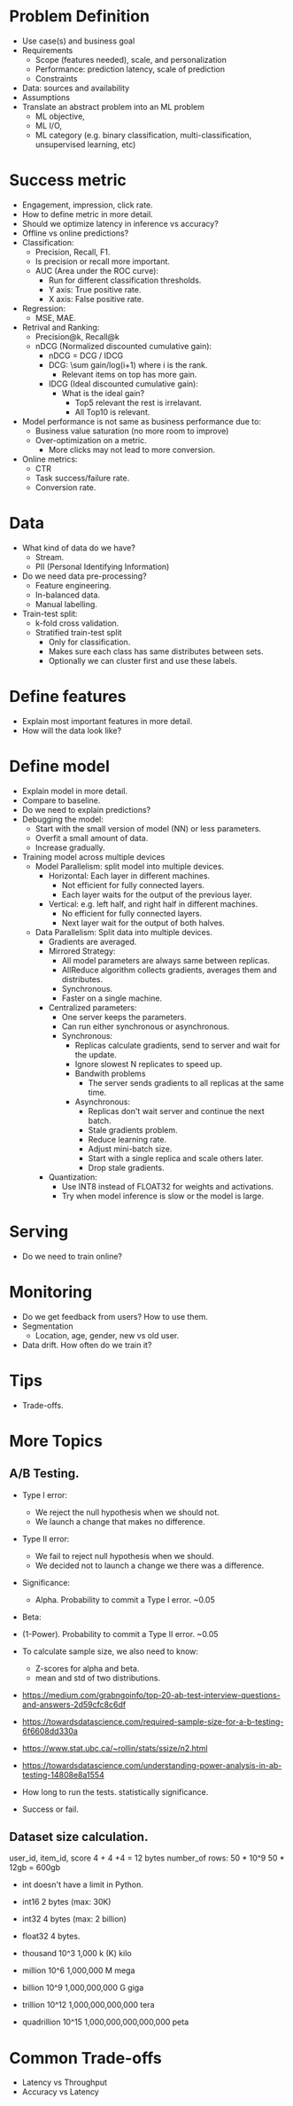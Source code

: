 # Problem Definition
- Use case(s) and business goal
- Requirements
  - Scope (features needed), scale, and personalization
  - Performance: prediction latency, scale of prediction
  - Constraints
- Data: sources and availability
- Assumptions
- Translate an abstract problem into an ML problem 
  - ML objective,
  - ML I/O,
  - ML category (e.g. binary classification, multi-classification, unsupervised learning, etc)
# Success metric
- Engagement, impression, click rate.
- How to define metric in more detail.
- Should we optimize latency in inference vs accuracy?
- Offline vs online predictions?
- Classification:
  - Precision, Recall, F1.
  - Is precision or recall more important.
  - AUC (Area under the ROC curve): 
    - Run for different classification thresholds.
    - Y axis: True positive rate.
    - X axis: False positive rate.
- Regression:
  - MSE, MAE.
- Retrival and Ranking:
  - Precision@k, Recall@k
  - nDCG (Normalized discounted cumulative gain):
    - nDCG = DCG / IDCG
    - DCG: \sum gain/log(i+1) where i is the rank. 
      - Relevant items on top has more gain.
    - IDCG (Ideal discounted cumulative gain):
      - What is the ideal gain? 
        - Top5 relevant the rest is irrelavant.
        - All Top10 is relevant.
- Model performance is not same as business performance due to:
  - Business value saturation (no more room to improve)
  - Over-optimization on a metric.
    - More clicks may not lead to more conversion.
- Online metrics:
  - CTR
  - Task success/failure rate.
  - Conversion rate.

# Data
- What kind of data do we have?
  - Stream.
  - PII (Personal Identifying Information)
- Do we need data pre-processing?
  - Feature engineering.
  - In-balanced data.
  - Manual labelling.
- Train-test split:
  - k-fold cross validation.
  - Stratified train-test split
    - Only for classification.
    - Makes sure each class has same distributes between sets.
    - Optionally we can cluster first and use these labels.

# Define features
- Explain most important features in more detail.
- How will the data look like?

# Define model
- Explain model in more detail.
- Compare to baseline.
- Do we need to explain predictions?
- Debugging the model:
  - Start with the small version of model (NN) or less parameters.
  - Overfit a small amount of data.
  - Increase gradually.
- Training model across multiple devices
  - Model Parallelism: split model into multiple devices.
    - Horizontal: Each layer in different machines.
      - Not efficient for fully connected layers.
      - Each layer waits for the output of the previous layer.
    - Vertical: e.g. left half, and right half in different machines.
      - No efficient for fully connected layers.
      - Next layer wait for the output of both halves.
  - Data Parallelism: Split data into multiple devices.
    - Gradients are averaged.
    - Mirrored Strategy:
      - All model parameters are always same between replicas.
      - AllReduce algorithm collects gradients, averages them and distributes.
      - Synchronous.
      - Faster on a single machine.
    - Centralized parameters:
      - One server keeps the parameters.
      - Can run either synchronous or asynchronous.
      - Synchronous:
        - Replicas calculate gradients, send to server and wait for the update.
        - Ignore slowest N replicates to speed up.
        - Bandwith problems
          - The server sends gradients to all replicas at the same time.
        - Asynchronous:
          - Replicas don't wait server and continue the next batch.
          - Stale gradients problem.
          - Reduce learning rate.
          - Adjust mini-batch size.
          - Start with a single replica and scale others later.
          - Drop stale gradients.
    - Quantization:
      - Use INT8 instead of FLOAT32 for weights and activations.
      - Try when model inference is slow or the model is large. 
        
# Serving
- Do we need to train online?


# Monitoring
- Do we get feedback from users? How to use them.
- Segmentation
  - Location, age, gender, new vs old user.
- Data drift. How often do we train it?


# Tips
- Trade-offs.

# More Topics
## A/B Testing.
- Type I error: 
  - We reject the null hypothesis when we should not. 
  - We launch a change that makes no difference.
- Type II error:
  - We fail to reject null hypothesis when we should.
  - We decided not to launch a change we there was a difference.
- Significance:
  - Alpha. Probability to commit a Type I error. ~0.05
- Beta:
- (1-Power). Probability to commit a Type II error. ~0.05
- To calculate sample size, we also need to know:
  - Z-scores for alpha and beta.
  - mean and std of two distributions.

- https://medium.com/grabngoinfo/top-20-ab-test-interview-questions-and-answers-2d59cfc8c6df

- https://towardsdatascience.com/required-sample-size-for-a-b-testing-6f6608dd330a 
- https://www.stat.ubc.ca/~rollin/stats/ssize/n2.html
- https://towardsdatascience.com/understanding-power-analysis-in-ab-testing-14808e8a1554
- How long to run the tests. statistically significance.
- Success or fail. 

## Dataset size calculation.

user_id, item_id, score
 4 + 4 +4 = 12 bytes
number_of rows: 50 * 10^9
50 * 12gb = 600gb

- int doesn't have a limit in Python.
- int16 2 bytes (max: 30K)
- int32 4 bytes (max: 2 billion)
- float32 4 bytes.

- thousand	    10^3    1,000	              k (K)	kilo
- million	    10^6    1,000,000	          M	mega
- billion       10^9	1,000,000,000	      G	giga
- trillion      10^12	1,000,000,000,000     tera 
- quadrillion   10^15   1,000,000,000,000,000 peta  


# Common Trade-offs
- Latency vs Throughput
- Accuracy vs Latency
